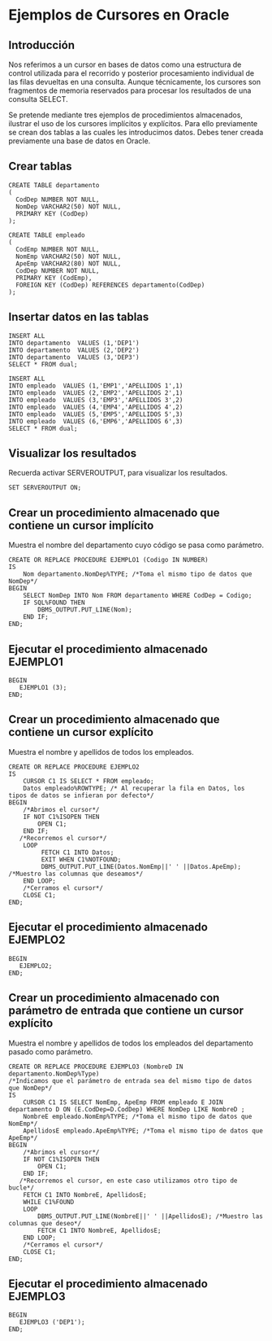 # Ejemplos de Cursores en Oracle

## Introducción
Nos referimos a un cursor en bases de datos como una estructura de control utilizada para el recorrido y posterior procesamiento individual de las filas devueltas en una consulta. Aunque técnicamente, los cursores son fragmentos de memoria reservados para procesar los resultados de una consulta SELECT.

Se pretende mediante tres ejemplos de procedimientos almacenados, ilustrar el uso de los cursores implícitos y explícitos. Para ello previamente se crean dos tablas a las cuales les introducimos datos. Debes tener creada previamente una base de datos en Oracle.

## Crear tablas

```console
CREATE TABLE departamento
(
  CodDep NUMBER NOT NULL,
  NomDep VARCHAR2(50) NOT NULL,
  PRIMARY KEY (CodDep)
);

CREATE TABLE empleado
(
  CodEmp NUMBER NOT NULL,
  NomEmp VARCHAR2(50) NOT NULL,
  ApeEmp VARCHAR2(80) NOT NULL,
  CodDep NUMBER NOT NULL,
  PRIMARY KEY (CodEmp),
  FOREIGN KEY (CodDep) REFERENCES departamento(CodDep)
);
```

## Insertar datos en las tablas

```console
INSERT ALL 
INTO departamento  VALUES (1,'DEP1') 
INTO departamento  VALUES (2,'DEP2') 
INTO departamento  VALUES (3,'DEP3') 
SELECT * FROM dual;

INSERT ALL 
INTO empleado  VALUES (1,'EMP1','APELLIDOS 1',1) 
INTO empleado  VALUES (2,'EMP2','APELLIDOS 2',1) 
INTO empleado  VALUES (3,'EMP3','APELLIDOS 3',2)
INTO empleado  VALUES (4,'EMP4','APELLIDOS 4',2) 
INTO empleado  VALUES (5,'EMP5','APELLIDOS 5',3) 
INTO empleado  VALUES (6,'EMP6','APELLIDOS 6',3) 
SELECT * FROM dual;
```

## Visualizar los resultados

Recuerda activar SERVEROUTPUT, para visualizar los resultados.

```console
SET SERVEROUTPUT ON;
```

## Crear un procedimiento almacenado que contiene un cursor implícito

Muestra el nombre del departamento cuyo código se pasa como parámetro.

```console
CREATE OR REPLACE PROCEDURE EJEMPLO1 (Codigo IN NUMBER)
IS 
    Nom departamento.NomDep%TYPE; /*Toma el mismo tipo de datos que NomDep*/
BEGIN
    SELECT NomDep INTO Nom FROM departamento WHERE CodDep = Codigo;
    IF SQL%FOUND THEN
        DBMS_OUTPUT.PUT_LINE(Nom); 
    END IF;
END;
```

## Ejecutar el procedimiento almacenado EJEMPLO1

```console
BEGIN
   EJEMPLO1 (3);
END;
```

## Crear un procedimiento almacenado que contiene un cursor explícito

Muestra el nombre y apellidos de todos los empleados.

```console
CREATE OR REPLACE PROCEDURE EJEMPLO2 
IS
    CURSOR C1 IS SELECT * FROM empleado;
    Datos empleado%ROWTYPE; /* Al recuperar la fila en Datos, los tipos de datos se infieran por defecto*/
BEGIN
    /*Abrimos el cursor*/
    IF NOT C1%ISOPEN THEN
        OPEN C1;
    END IF;
   /*Recorremos el cursor*/
    LOOP
         FETCH C1 INTO Datos;
         EXIT WHEN C1%NOTFOUND;
         DBMS_OUTPUT.PUT_LINE(Datos.NomEmp||' ' ||Datos.ApeEmp); /*Muestro las columnas que deseamos*/
    END LOOP;
    /*Cerramos el cursor*/
    CLOSE C1;
END;
```

## Ejecutar el procedimiento almacenado EJEMPLO2

```console
BEGIN
   EJEMPLO2;
END;
```

## Crear un procedimiento almacenado con parámetro de entrada que contiene un cursor explícito
Muestra el nombre y apellidos de todos los empleados del departamento pasado como parámetro.

```console
CREATE OR REPLACE PROCEDURE EJEMPLO3 (NombreD IN departamento.NomDep%Type) 
/*Indicamos que el parámetro de entrada sea del mismo tipo de datos que NomDep*/
IS
    CURSOR C1 IS SELECT NomEmp, ApeEmp FROM empleado E JOIN departamento D ON (E.CodDep=D.CodDep) WHERE NomDep LIKE NombreD ;
    NombreE empleado.NomEmp%TYPE; /*Toma el mismo tipo de datos que NomEmp*/
    ApellidosE empleado.ApeEmp%TYPE; /*Toma el mismo tipo de datos que ApeEmp*/
BEGIN
    /*Abrimos el cursor*/
    IF NOT C1%ISOPEN THEN
        OPEN C1;
    END IF;
   /*Recorremos el cursor, en este caso utilizamos otro tipo de bucle*/
    FETCH C1 INTO NombreE, ApellidosE;
    WHILE C1%FOUND
    LOOP
        DBMS_OUTPUT.PUT_LINE(NombreE||' ' ||ApellidosE); /*Muestro las columnas que deseo*/
        FETCH C1 INTO NombreE, ApellidosE;
    END LOOP;
    /*Cerramos el cursor*/
    CLOSE C1;
END;
```

## Ejecutar el procedimiento almacenado EJEMPLO3

```console
BEGIN
   EJEMPLO3 ('DEP1');
END;
```


